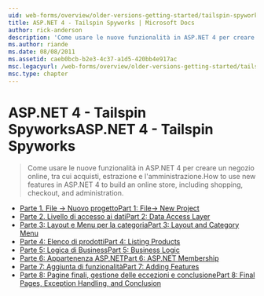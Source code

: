 ```yaml
---
uid: web-forms/overview/older-versions-getting-started/tailspin-spyworks/index
title: ASP.NET 4 - Tailspin Spyworks | Microsoft Docs
author: rick-anderson
description: 'Come usare le nuove funzionalità in ASP.NET 4 per creare un negozio online, tra cui acquisti, estrazione e l''amministrazione.'
ms.author: riande
ms.date: 08/08/2011
ms.assetid: caeb0bcb-b2e3-4c37-a1d5-420bb4e917ac
msc.legacyurl: /web-forms/overview/older-versions-getting-started/tailspin-spyworks
msc.type: chapter
---
```

<a name="aspnet-4---tailspin-spyworks"></a><span data-ttu-id="53271-103">ASP.NET 4 - Tailspin Spyworks</span><span class="sxs-lookup"><span data-stu-id="53271-103">ASP.NET 4 - Tailspin Spyworks</span></span>
====================
> <span data-ttu-id="53271-104">Come usare le nuove funzionalità in ASP.NET 4 per creare un negozio online, tra cui acquisti, estrazione e l'amministrazione.</span><span class="sxs-lookup"><span data-stu-id="53271-104">How to use new features in ASP.NET 4 to build an online store, including shopping, checkout, and administration.</span></span>


- [<span data-ttu-id="53271-105">Parte 1. File -> Nuovo progetto</span><span class="sxs-lookup"><span data-stu-id="53271-105">Part 1: File-> New Project</span></span>](tailspin-spyworks-part-1.md)
- [<span data-ttu-id="53271-106">Parte 2. Livello di accesso ai dati</span><span class="sxs-lookup"><span data-stu-id="53271-106">Part 2: Data Access Layer</span></span>](tailspin-spyworks-part-2.md)
- [<span data-ttu-id="53271-107">Parte 3: Layout e Menu per la categoria</span><span class="sxs-lookup"><span data-stu-id="53271-107">Part 3: Layout and Category Menu</span></span>](tailspin-spyworks-part-3.md)
- [<span data-ttu-id="53271-108">Parte 4: Elenco di prodotti</span><span class="sxs-lookup"><span data-stu-id="53271-108">Part 4: Listing Products</span></span>](tailspin-spyworks-part-4.md)
- [<span data-ttu-id="53271-109">Parte 5: Logica di Business</span><span class="sxs-lookup"><span data-stu-id="53271-109">Part 5: Business Logic</span></span>](tailspin-spyworks-part-5.md)
- [<span data-ttu-id="53271-110">Parte 6: Appartenenza ASP.NET</span><span class="sxs-lookup"><span data-stu-id="53271-110">Part 6: ASP.NET Membership</span></span>](tailspin-spyworks-part-6.md)
- [<span data-ttu-id="53271-111">Parte 7: Aggiunta di funzionalità</span><span class="sxs-lookup"><span data-stu-id="53271-111">Part 7: Adding Features</span></span>](tailspin-spyworks-part-7.md)
- [<span data-ttu-id="53271-112">Parte 8: Pagine finali, gestione delle eccezioni e conclusione</span><span class="sxs-lookup"><span data-stu-id="53271-112">Part 8: Final Pages, Exception Handling, and Conclusion</span></span>](tailspin-spyworks-part-8.md)
